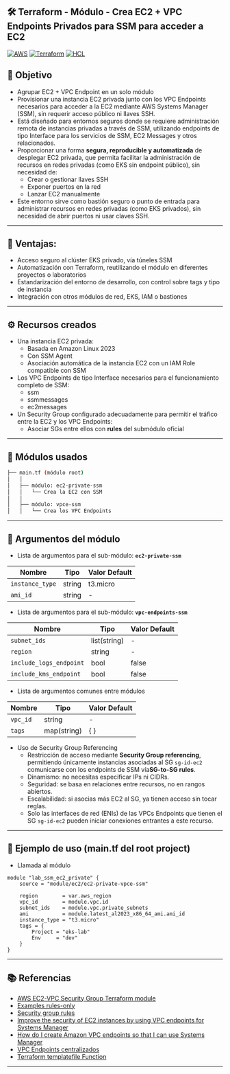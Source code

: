 ## 🛠️ Terraform - Módulo - Crea EC2 + VPC Endpoints Privados para SSM para acceder a EC2
[![AWS](https://img.shields.io/badge/AWS-%23FF9900.svg?logo=amazon-web-services&logoColor=white)](#)
[![Terraform](https://img.shields.io/badge/IaC-Terraform-623CE4?logo=terraform&logoColor=white)](#)
[![HCL](https://img.shields.io/badge/Language-HCL-blueviolet)](#)

## 🎯 Objetivo
- Agrupar EC2 + VPC Endpoint en un solo módulo
- Provisionar una instancia EC2 privada junto con los VPC Endpoints necesarios para acceder a la EC2 mediante AWS Systems Manager (SSM), sin requerir acceso público ni llaves SSH.
- Está diseñado para entornos seguros donde se requiere administración remota de instancias privadas a través de SSM, utilizando endpoints de tipo Interface para los servicios de SSM, EC2 Messages y otros relacionados.
- Proporcionar una forma **segura, reproducible y automatizada** de desplegar EC2 privada, que permita facilitar la administración de recursos en redes privadas (como EKS sin endpoint público), sin necesidad de:
    - Crear o gestionar llaves SSH
    - Exponer puertos en la red
    - Lanzar EC2 manualmente
- Este entorno sirve como bastión seguro o punto de entrada para administrar recursos en redes privadas (como EKS privados), sin necesidad de abrir puertos ni usar claves SSH.

---

## 🚀 Ventajas:
- Acceso seguro al clúster EKS privado, vía túneles SSM
- Automatización con Terraform, reutilizando el módulo en diferentes proyectos o laboratorios
- Estandarización del entorno de desarrollo, con control sobre tags y tipo de instancia
- Integración con otros módulos de red, EKS, IAM o bastiones

---

## ⚙️ Recursos creados
- Una instancia EC2 privada:
    - Basada en Amazon Linux 2023
    - Con SSM Agent
    - Asociación automática de la instancia EC2 con un IAM Role compatible con SSM
- Los VPC Endpoints de tipo Interface necesarios para el funcionamiento completo de SSM:
    - ssm
    - ssmmessages
    - ec2messages
- Un Security Group configurado adecuadamente para permitir el tráfico entre la EC2 y los VPC Endpoints:
    - Asociar SGs entre ellos con **rules** del submódulo oficial

---

## 🧩 Módulos usados
```bash
├── main.tf (módulo root)
│   │
│   ├── módulo: ec2-private-ssm
│   │   └── Crea la EC2 con SSM
│   │
│   ├── módulo: vpce-ssm
│   │   └── Crea los VPC Endpoints
```

---

## 🔧 Argumentos del módulo
- Lista de argumentos para el sub-módulo: **`ec2-private-ssm`**

| Nombre                       | Tipo         | Valor Default  |
|------------------------------|--------------|----------------|              
| `instance_type`              | string       |t3.micro        |
| `ami_id`                     | string       |-               |


- Lista de argumentos para el sub-módulo: **`vpc-endpoints-ssm`**

| Nombre                       | Tipo         | Valor Default  |
|------------------------------|--------------|----------------|   
| `subnet_ids`                 | list(string) | -              |             
| `region`                     | string       | -              |
| `include_logs_endpoint`      | bool         |false           |
| `include_kms_endpoint`       | bool         |false           |


- Lista de argumentos comunes entre módulos

| Nombre                       | Tipo         | Valor Default  |
|------------------------------|--------------|----------------|
| `vpc_id`                     | string       | -              |   
| `tags`                       | map(string)  |{ }             |


- Uso de Security Group Referencing
    - Restricción de acceso mediante **Security Group referencing**, permitiendo únicamente instancias asociadas al SG `sg-id-ec2`  comunicarse con los endpoints de SSM vía**SG-to-SG rules**.
    - Dinamismo: no necesitas especificar IPs ni CIDRs.
    - Seguridad: se basa en relaciones entre recursos, no en rangos abiertos.
    - Escalabilidad: si asocias más EC2 al SG, ya tienen acceso sin tocar reglas.
    - Solo las interfaces de red (ENIs) de las VPCs Endpoints que tienen el SG `sg-id-ec2` pueden iniciar conexiones entrantes a este recurso.

---

## 🧪 Ejemplo de uso (main.tf del root project)
- Llamada al módulo
```hcl
module "lab_ssm_ec2_private" {
    source = "module/ec2/ec2-private-vpce-ssm"

    region        = var.aws_region
    vpc_id        = module.vpc.id
    subnet_ids    = module.vpc.private_subnets
    ami           = module.latest_al2023_x86_64_ami.ami_id
    instance_type = "t3.micro"
    tags = {
        Project = "eks-lab"
        Env     = "dev"
    }
}
```

---

## 📚 Referencias
- [AWS EC2-VPC Security Group Terraform module](https://registry.terraform.io/modules/terraform-aws-modules/security-group/aws/latest)
- [Examples rules-only](https://github.com/terraform-aws-modules/terraform-aws-security-group/blob/master/examples/rules-only/main.tf)
- [Security group rules](https://docs.aws.amazon.com/vpc/latest/userguide/security-group-rules.html)
- [Improve the security of EC2 instances by using VPC endpoints for Systems Manager](https://docs.aws.amazon.com/systems-manager/latest/userguide/setup-create-vpc.html)
- [How do I create Amazon VPC endpoints so that I can use Systems Manager](https://repost.aws/knowledge-center/ec2-systems-manager-vpc-endpoints)
- [VPC Endpoints centralizados](https://www.paradigmadigital.com/dev/vpc-endpoints-centralizados-que-son)
- [Terraform templatefile Function](https://developer.hashicorp.com/terraform/language/functions/templatefile)

---
